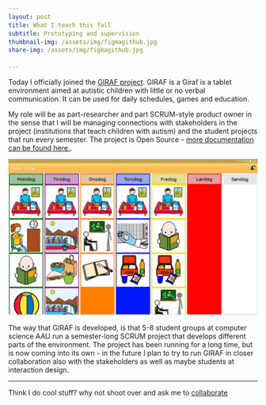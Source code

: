 ```yaml
---
layout: post
title: What I teach this fall
subtitle: Prototyping and supervision
thumbnail-img: /assets/img/figmagithub.jpg
share-img: /assets/img/figmagithub.jpg

---
```

Today I officially joined the [GIRAF project](https://giraf.cs.aau.dk/en/about-giraf/). GIRAF is a Giraf is a tablet environment aimed at autistic children with little or no verbal communication. It can be used for daily schedules, games and education. 

My role will be as part-researcher and part SCRUM-style product owner in the sense that I will be managing connections with stakeholders in the project (institutions that teach children with autism) and the student projects that run every semester. The project is Open Source - [more documentation can be found here.](https://aau-giraf.github.io/wiki/).

![The GIRAF system showing a PECS system running GIRAF](/assets/img/girafgfx.jpg "The GIRAF system showing a PECS system running GIRAF")

The way that GIRAF is developed, is that 5-8 student groups at computer science AAU run a semester-long SCRUM project that develops different parts of the environment. The project has been running for a long time, but is now coming into its own - in the future I plan to try to run GIRAF in closer collaboration also with the stakeholders as well as maybe students at interaction design.

--------------------

Think I do cool stuff? why not shoot over and ask me to [collaborate](../collaborate)